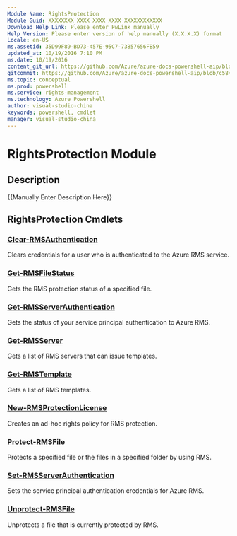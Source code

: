 ```yaml
---
Module Name: RightsProtection
Module Guid: XXXXXXXX-XXXX-XXXX-XXXX-XXXXXXXXXXXX
Download Help Link: Please enter FwLink manually
Help Version: Please enter version of help manually (X.X.X.X) format
Locale: en-US
ms.assetid: 35D99F89-BD73-457E-95C7-73857656FB59
updated_at: 10/19/2016 7:10 PM
ms.date: 10/19/2016
content_git_url: https://github.com/Azure/azure-docs-powershell-aip/blob/master/Azure%20Information%20Protection/RMSProtection%20Module/vlatest/RightsProtection.md
gitcommit: https://github.com/Azure/azure-docs-powershell-aip/blob/c584db022c82c9f9aca042c591590162f9d96d2b/Azure%20Information%20Protection/RMSProtection%20Module/vlatest/RightsProtection.md
ms.topic: conceptual
ms.prod: powershell
ms.service: rights-management
ms.technology: Azure Powershell
author: visual-studio-china
keywords: powershell, cmdlet
manager: visual-studio-china
---
```


# RightsProtection Module
## Description
{{Manually Enter Description Here}}

## RightsProtection Cmdlets
### [Clear-RMSAuthentication](.\Clear-RMSAuthentication.md)
Clears credentials for a user who is authenticated to the Azure RMS service.


### [Get-RMSFileStatus](.\Get-RMSFileStatus.md)
Gets the RMS protection status of a specified file.


### [Get-RMSServerAuthentication](.\Get-RMSServerAuthentication.md)
Gets the status of your service principal authentication to Azure RMS.


### [Get-RMSServer](.\Get-RMSServer.md)
Gets a list of RMS servers that can issue templates.


### [Get-RMSTemplate](.\Get-RMSTemplate.md)
Gets a list of RMS templates.


### [New-RMSProtectionLicense](.\New-RMSProtectionLicense.md)
Creates an ad-hoc rights policy for RMS protection.


### [Protect-RMSFile](.\Protect-RMSFile.md)
Protects a specified file or the files in a specified folder by using RMS.


### [Set-RMSServerAuthentication](.\Set-RMSServerAuthentication.md)
Sets the service principal authentication credentials for Azure RMS.


### [Unprotect-RMSFile](.\Unprotect-RMSFile.md)
Unprotects a file that is currently protected by RMS.



